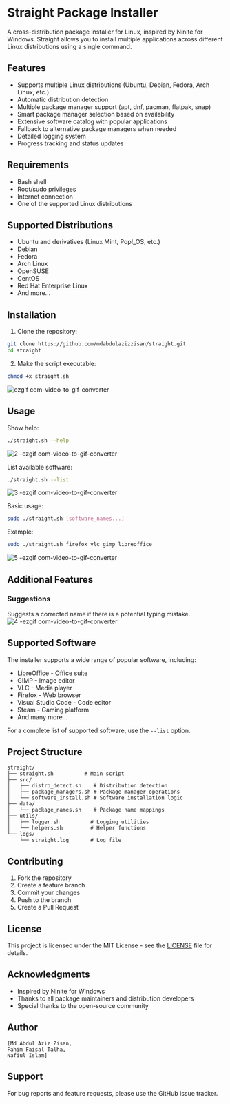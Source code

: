 # Straight Package Installer

A cross-distribution package installer for Linux, inspired by Ninite for Windows. Straight allows you to install multiple applications across different Linux distributions using a single command.

## Features

- Supports multiple Linux distributions (Ubuntu, Debian, Fedora, Arch Linux, etc.)
- Automatic distribution detection
- Multiple package manager support (apt, dnf, pacman, flatpak, snap)
- Smart package manager selection based on availability
- Extensive software catalog with popular applications
- Fallback to alternative package managers when needed
- Detailed logging system
- Progress tracking and status updates

## Requirements

- Bash shell
- Root/sudo privileges
- Internet connection
- One of the supported Linux distributions

## Supported Distributions

- Ubuntu and derivatives (Linux Mint, Pop!_OS, etc.)
- Debian
- Fedora
- Arch Linux
- OpenSUSE
- CentOS
- Red Hat Enterprise Linux
- And more...

## Installation

1. Clone the repository:
```bash
git clone https://github.com/mdabdulazizzisan/straight.git
cd straight
```

2. Make the script executable:
```bash
chmod +x straight.sh
```
![ezgif com-video-to-gif-converter](https://github.com/user-attachments/assets/a680979b-c440-4b95-a45a-c5dc83a21b7c)

## Usage

Show help:
```bash
./straight.sh --help
```
![2 -ezgif com-video-to-gif-converter](https://github.com/user-attachments/assets/a41e70a8-7dc9-4530-aaf4-040f756df251)

List available software:
```bash
./straight.sh --list
```
![3 -ezgif com-video-to-gif-converter](https://github.com/user-attachments/assets/ba41f0a8-0a61-4ad6-b684-b5a41afac055)

Basic usage:
```bash
sudo ./straight.sh [software_names...]
```

Example:
```bash
sudo ./straight.sh firefox vlc gimp libreoffice
```
![5 -ezgif com-video-to-gif-converter](https://github.com/user-attachments/assets/bfe86f42-0011-4725-bcbd-370419c4062a)

## Additional Features
### Suggestions
Suggests a corrected name if there is a potential typing mistake.
![4 -ezgif com-video-to-gif-converter](https://github.com/user-attachments/assets/e2475f35-c2df-4bd0-8395-895271d927f2)


## Supported Software

The installer supports a wide range of popular software, including:

- LibreOffice - Office suite
- GIMP - Image editor
- VLC - Media player
- Firefox - Web browser
- Visual Studio Code - Code editor
- Steam - Gaming platform
- And many more...

For a complete list of supported software, use the `--list` option.

## Project Structure

```
straight/
├── straight.sh          # Main script
├── src/
│   ├── distro_detect.sh    # Distribution detection
│   ├── package_managers.sh # Package manager operations
│   └── software_install.sh # Software installation logic
├── data/
│   └── package_names.sh    # Package name mappings
├── utils/
│   ├── logger.sh          # Logging utilities
│   └── helpers.sh         # Helper functions
└── logs/
    └── straight.log       # Log file
```

## Contributing

1. Fork the repository
2. Create a feature branch
3. Commit your changes
4. Push to the branch
5. Create a Pull Request

## License

This project is licensed under the MIT License - see the [LICENSE](https://github.com/mdabdulazizzisan/straight/blob/main/LICENSE) file for details.

## Acknowledgments

- Inspired by Ninite for Windows
- Thanks to all package maintainers and distribution developers
- Special thanks to the open-source community

## Author
```
[Md Abdul Aziz Zisan,
Fahim Faisal Talha,
Nafiul Islam]
```
## Support

For bug reports and feature requests, please use the GitHub issue tracker. 
